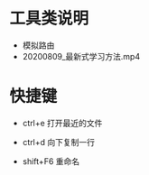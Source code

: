 # 工具类说明
- 模拟路由
- 20200809_最新式学习方法.mp4









































# 快捷键
- ctrl+e 打开最近的文件

- ctrl+d 向下复制一行

- shift+F6 重命名

